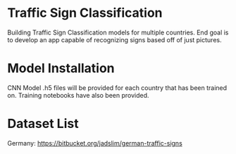 # Traffic Sign Classification

Building Traffic Sign Classification models for multiple countries. End goal is to develop an app capable of recognizing signs based off of just pictures.

# Model Installation

CNN Model .h5 files will be provided for each country that has been trained on. Training notebooks have also been provided.

# Dataset List

Germany: https://bitbucket.org/jadslim/german-traffic-signs
